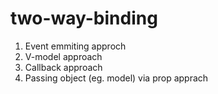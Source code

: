 # two-way-binding

1. Event emmiting approch
2. V-model approach
3. Callback approach
4. Passing object (eg. model) via prop apprach
